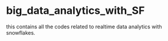 # big_data_analytics_with_SF
this contains all the codes related to realtime data analytics with snowflakes.